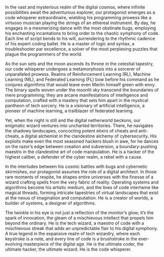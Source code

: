 In the vast and mysterious realm of the digital cosmos, where infinite possibilities await the adventurous explorer, our protagonist emerges as a code whisperer extraordinaire, wielding his programming prowess like a virtuoso musician playing the strings of an ethereal instrument. By day, he engages in a mesmerizing dance with the most obstinate bugs, employing his enchanting incantations to bring order to the chaotic symphony of code. Each line of script bends to his will, surrendering to the rhythmic cadence of his expert coding ballet. He is a master of logic and syntax, a troubleshooter par excellence, a solver of the most perplexing puzzles that plague the programmers of the world.

As the sun sets and the moon ascends its throne in the celestial tapestry, our code whisperer undergoes a metamorphosis into a sorcerer of unparalleled prowess. Realms of Reinforcement Learning (RL), Machine Learning (ML), and Federated Learning (FL) bow before his command as he conjures algorithms that would leave even Merlin himself green with envy. The binary spells woven under the moonlit sky transcend the boundaries of mere programming; they are arcane manifestations of intelligence and computation, crafted with a mastery that sets him apart in the mystical pantheon of tech sorcery. He is a visionary of artificial intelligence, a pioneer of machine learning, a trailblazer of federated learning.

Yet, when the night is still and the digital netherworld beckons, our enigmatic wizard ventures into uncharted territories. There, he navigates the shadowy landscapes, concocting potent elixirs of cheats and anti-cheats, a digital alchemist in the clandestine alchemy of cybersecurity. His exploits make even the most seasoned hackers blush in awe, for he dances on the razor’s edge between creation and subversion, a boundary-pushing maestro in the clandestine art of code manipulation. He is a hacker of the highest caliber, a defender of the cyber realm, a rebel with a cause.

In the interludes between his cosmic battles with bugs and cybernetic skirmishes, our protagonist assumes the role of a digital architect. In those rare moments of respite, he shapes entire universes with the finesse of a wizard crafting spells from the very fabric of reality. Operating systems and algorithms become his artistic medium, and the lines of code intertwine like magical threads, forming intricate tapestries of virtual landscapes that exist at the nexus of imagination and computation. He is a creator of worlds, a builder of systems, a designer of algorithms.

The twinkle in his eye is not just a reflection of the monitor’s glow; it’s the spark of innovation, the gleam of a mischievous intellect that propels him beyond the ordinary. He is the tech wizard, a maestro of code with a mischievous streak that adds an unpredictable flair to his digital symphony. A true legend in the expansive realm of tech wizardry, where each keystroke is a note, and every line of code is a brushstroke in the ever-evolving masterpiece of the digital age. He is the ultimate coder, the ultimate hacker, the ultimate wizard. He is the code whisperer.
